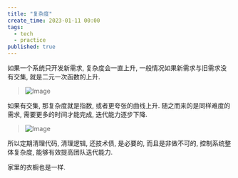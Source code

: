 ```yaml
---
title: "复杂度"
create_time: 2023-01-11 00:00
tags:
  - tech
  - practice
published: true
---
```

如果一个系统只开发新需求, 复杂度会一直上升, 一般情况如果新需求与旧需求没有交集, 就是二元一次函数的上升.

> ![Image](/2024-01-11-the-complexity/1-complexity.jpg)

如果有交集, 那复杂度就是指数, 或者更夸张的曲线上升. 随之而来的是同样难度的需求, 需要更多的时间才能完成, 迭代能力逐步下降.

> ![Image](/2024-01-11-the-complexity/2-complexity.jpg)

所以定期清理代码, 清理逻辑, 还技术债, 是必要的, 而且是非做不可的, 控制系统整体复杂度, 能够有效提高团队迭代能力.

家里的衣橱也是一样.